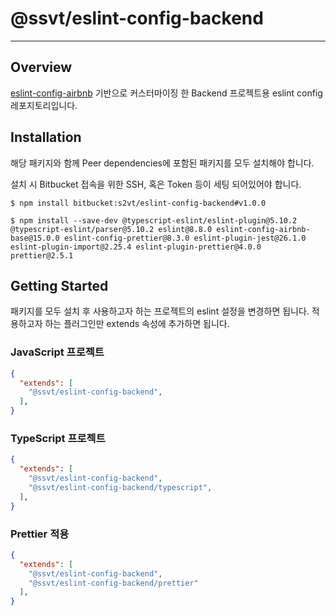 # @ssvt/eslint-config-backend

---

## Overview

[eslint-config-airbnb](https://www.npmjs.com/package/eslint-config-airbnb) 기반으로 커스터마이징 한 Backend 프로젝트용 eslint config 레포지토리입니다.

## Installation

해당 패키지와 함께
Peer dependencies에 포함된 패키지를 모두 설치해야 합니다.

설치 시 Bitbucket 접속을 위한 SSH, 혹은 Token 등이 세팅 되어있어야 합니다.

```shell
$ npm install bitbucket:s2vt/eslint-config-backend#v1.0.0

$ npm install --save-dev @typescript-eslint/eslint-plugin@5.10.2 @typescript-eslint/parser@5.10.2 eslint@8.8.0 eslint-config-airbnb-base@15.0.0 eslint-config-prettier@8.3.0 eslint-plugin-jest@26.1.0 eslint-plugin-import@2.25.4 eslint-plugin-prettier@4.0.0 prettier@2.5.1
```

## Getting Started

패키지를 모두 설치 후 사용하고자 하는 프로젝트의 eslint 설정을 변경하면 됩니다.
적용하고자 하는 플러그인만 extends 속성에 추가하면 됩니다.

### JavaScript 프로젝트

```json
{
  "extends": [
    "@ssvt/eslint-config-backend",
  ],
}
```

### TypeScript 프로젝트

```json
{
  "extends": [
    "@ssvt/eslint-config-backend",
    "@ssvt/eslint-config-backend/typescript",
  ],
}
```

### Prettier 적용

```json
{
  "extends": [
    "@ssvt/eslint-config-backend",
    "@ssvt/eslint-config-backend/prettier"
  ],
}
```
